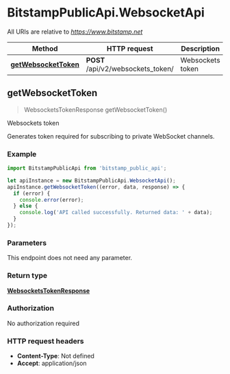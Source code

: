 # BitstampPublicApi.WebsocketApi

All URIs are relative to *https://www.bitstamp.net*

Method | HTTP request | Description
------------- | ------------- | -------------
[**getWebsocketToken**](WebsocketApi.md#getWebsocketToken) | **POST** /api/v2/websockets_token/ | Websockets token



## getWebsocketToken

> WebsocketsTokenResponse getWebsocketToken()

Websockets token

Generates token required for subscribing to private WebSocket channels.

### Example

```javascript
import BitstampPublicApi from 'bitstamp_public_api';

let apiInstance = new BitstampPublicApi.WebsocketApi();
apiInstance.getWebsocketToken((error, data, response) => {
  if (error) {
    console.error(error);
  } else {
    console.log('API called successfully. Returned data: ' + data);
  }
});
```

### Parameters

This endpoint does not need any parameter.

### Return type

[**WebsocketsTokenResponse**](WebsocketsTokenResponse.md)

### Authorization

No authorization required

### HTTP request headers

- **Content-Type**: Not defined
- **Accept**: application/json

